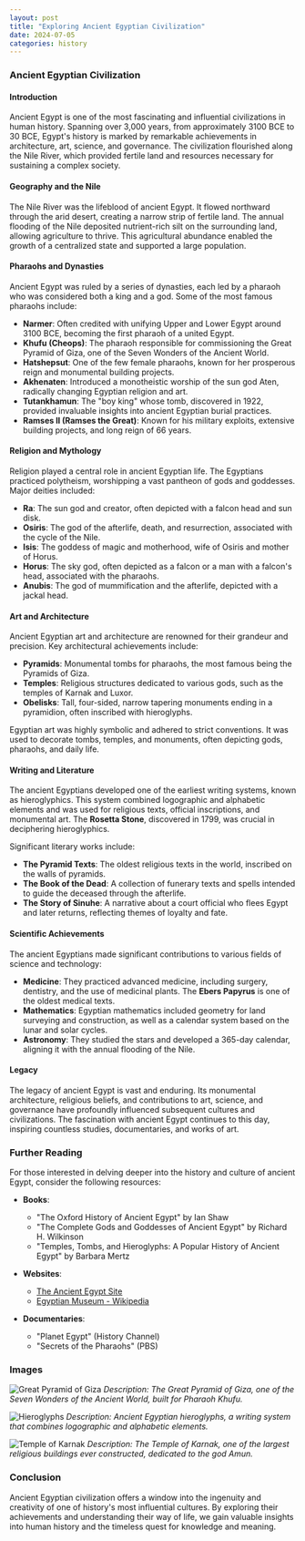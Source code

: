 ```yaml
---
layout: post
title: "Exploring Ancient Egyptian Civilization"
date: 2024-07-05
categories: history
---
```


### Ancient Egyptian Civilization

#### Introduction
Ancient Egypt is one of the most fascinating and influential civilizations in human history. Spanning over 3,000 years, from approximately 3100 BCE to 30 BCE, Egypt's history is marked by remarkable achievements in architecture, art, science, and governance. The civilization flourished along the Nile River, which provided fertile land and resources necessary for sustaining a complex society.

#### Geography and the Nile
The Nile River was the lifeblood of ancient Egypt. It flowed northward through the arid desert, creating a narrow strip of fertile land. The annual flooding of the Nile deposited nutrient-rich silt on the surrounding land, allowing agriculture to thrive. This agricultural abundance enabled the growth of a centralized state and supported a large population.

#### Pharaohs and Dynasties
Ancient Egypt was ruled by a series of dynasties, each led by a pharaoh who was considered both a king and a god. Some of the most famous pharaohs include:

- **Narmer**: Often credited with unifying Upper and Lower Egypt around 3100 BCE, becoming the first pharaoh of a united Egypt.
- **Khufu (Cheops)**: The pharaoh responsible for commissioning the Great Pyramid of Giza, one of the Seven Wonders of the Ancient World.
- **Hatshepsut**: One of the few female pharaohs, known for her prosperous reign and monumental building projects.
- **Akhenaten**: Introduced a monotheistic worship of the sun god Aten, radically changing Egyptian religion and art.
- **Tutankhamun**: The "boy king" whose tomb, discovered in 1922, provided invaluable insights into ancient Egyptian burial practices.
- **Ramses II (Ramses the Great)**: Known for his military exploits, extensive building projects, and long reign of 66 years.

#### Religion and Mythology
Religion played a central role in ancient Egyptian life. The Egyptians practiced polytheism, worshipping a vast pantheon of gods and goddesses. Major deities included:

- **Ra**: The sun god and creator, often depicted with a falcon head and sun disk.
- **Osiris**: The god of the afterlife, death, and resurrection, associated with the cycle of the Nile.
- **Isis**: The goddess of magic and motherhood, wife of Osiris and mother of Horus.
- **Horus**: The sky god, often depicted as a falcon or a man with a falcon's head, associated with the pharaohs.
- **Anubis**: The god of mummification and the afterlife, depicted with a jackal head.

#### Art and Architecture
Ancient Egyptian art and architecture are renowned for their grandeur and precision. Key architectural achievements include:

- **Pyramids**: Monumental tombs for pharaohs, the most famous being the Pyramids of Giza.
- **Temples**: Religious structures dedicated to various gods, such as the temples of Karnak and Luxor.
- **Obelisks**: Tall, four-sided, narrow tapering monuments ending in a pyramidion, often inscribed with hieroglyphs.

Egyptian art was highly symbolic and adhered to strict conventions. It was used to decorate tombs, temples, and monuments, often depicting gods, pharaohs, and daily life.

#### Writing and Literature
The ancient Egyptians developed one of the earliest writing systems, known as hieroglyphics. This system combined logographic and alphabetic elements and was used for religious texts, official inscriptions, and monumental art. The **Rosetta Stone**, discovered in 1799, was crucial in deciphering hieroglyphics.

Significant literary works include:

- **The Pyramid Texts**: The oldest religious texts in the world, inscribed on the walls of pyramids.
- **The Book of the Dead**: A collection of funerary texts and spells intended to guide the deceased through the afterlife.
- **The Story of Sinuhe**: A narrative about a court official who flees Egypt and later returns, reflecting themes of loyalty and fate.

#### Scientific Achievements
The ancient Egyptians made significant contributions to various fields of science and technology:

- **Medicine**: They practiced advanced medicine, including surgery, dentistry, and the use of medicinal plants. The **Ebers Papyrus** is one of the oldest medical texts.
- **Mathematics**: Egyptian mathematics included geometry for land surveying and construction, as well as a calendar system based on the lunar and solar cycles.
- **Astronomy**: They studied the stars and developed a 365-day calendar, aligning it with the annual flooding of the Nile.

#### Legacy
The legacy of ancient Egypt is vast and enduring. Its monumental architecture, religious beliefs, and contributions to art, science, and governance have profoundly influenced subsequent cultures and civilizations. The fascination with ancient Egypt continues to this day, inspiring countless studies, documentaries, and works of art.

### Further Reading
For those interested in delving deeper into the history and culture of ancient Egypt, consider the following resources:

- **Books**:
  - "The Oxford History of Ancient Egypt" by Ian Shaw
  - "The Complete Gods and Goddesses of Ancient Egypt" by Richard H. Wilkinson
  - "Temples, Tombs, and Hieroglyphs: A Popular History of Ancient Egypt" by Barbara Mertz

- **Websites**:
  - [The Ancient Egypt Site](http://www.ancient-egypt.org/)
  - [Egyptian Museum - Wikipedia](https://en.wikipedia.org/wiki/Egyptian_Museum)

- **Documentaries**:
  - "Planet Egypt" (History Channel)
  - "Secrets of the Pharaohs" (PBS)

### Images
![Great Pyramid of Giza](/assets/images/great_pyramid_of_giza.webp)
*Description: The Great Pyramid of Giza, one of the Seven Wonders of the Ancient World, built for Pharaoh Khufu.*

![Hieroglyphs](/assets/images/hieroglyphs.webp)
*Description: Ancient Egyptian hieroglyphs, a writing system that combines logographic and alphabetic elements.*

![Temple of Karnak](/assets/images/temple_of_karnak.webp)
*Description: The Temple of Karnak, one of the largest religious buildings ever constructed, dedicated to the god Amun.*

### Conclusion
Ancient Egyptian civilization offers a window into the ingenuity and creativity of one of history's most influential cultures. By exploring their achievements and understanding their way of life, we gain valuable insights into human history and the timeless quest for knowledge and meaning.